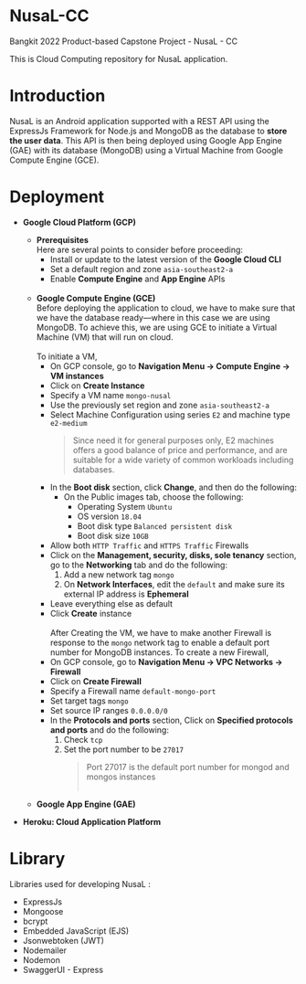 # NusaL-CC
Bangkit 2022 Product-based Capstone Project - NusaL - CC

This is Cloud Computing repository for NusaL application.

# Introduction
NusaL is an Android application supported with a REST API using the ExpressJs Framework for Node.js and MongoDB as the database to **store the user data**. This API is then being deployed using Google App Engine (GAE) with its database (MongoDB) using a Virtual Machine from Google Compute Engine (GCE).

# Deployment
* **Google Cloud Platform (GCP)**
  * **Prerequisites** 
    <br>
    Here are several points to consider before proceeding:
    * Install or update to the latest version of the **Google Cloud CLI**
    * Set a default region and zone `asia-southeast2-a`
    * Enable **Compute Engine** and **App Engine** APIs 
      <br><br>
  * **Google Compute Engine (GCE)** 
      <br>
      Before deploying the application to cloud, we have to make sure that we have the database ready—where in this case we are using MongoDB. To achieve this, we are using GCE to initiate a Virtual Machine (VM) that will run on cloud. 
      <br><br>
      To initiate a VM,
       * On GCP console, go to **Navigation Menu -> Compute Engine -> VM instances**
       * Click on **Create Instance**
       * Specify a VM name `mongo-nusal`
       * Use the previously set region and zone `asia-southeast2-a`
       * Select Machine Configuration using series `E2` and machine type `e2-medium` 
         <br>
         > Since need it for general purposes only, E2 machines offers a good balance of price and performance, and are suitable for a wide variety of common workloads including databases.
       * In the **Boot disk** section, click **Change**, and then do the following:
         * On the Public images tab, choose the following:
            * Operating System `Ubuntu`
            * OS version `18.04`
            * Boot disk type `Balanced persistent disk`
            * Boot disk size `10GB`
       * Allow both `HTTP Traffic` and `HTTPS Traffic` Firewalls
       * Click on the **Management, security, disks, sole tenancy** section, go to the **Networking** tab and do the following:
         1. Add a new network tag `mongo`
         2. On **Network Interfaces**, edit the `default` and make sure its external IP address is **Ephemeral** 
       * Leave everything else as default
       * Click **Create** instance
      <br><br>
      After Creating the VM, we have to make another Firewall is response to the `mongo` network tag to enable a default port number for MongoDB instances.
      To create a new Firewall,
       * On GCP console, go to **Navigation Menu -> VPC Networks -> Firewall**
       * Click on **Create Firewall**
       * Specify a Firewall name `default-mongo-port`
       * Set target tags `mongo`
       * Set source IP ranges `0.0.0.0/0`
       * In the **Protocols and ports** section, Click on **Specified protocols and ports** and do the following:
         1. Check `tcp`
         2. Set the port number to be `27017`
            > Port 27017 is the default port number for mongod and mongos instances
       <br><br>
  * **Google App Engine (GAE)**
 
* **Heroku: Cloud Application Platform**

# Library
Libraries used for developing NusaL :
* ExpressJs
* Mongoose
* bcrypt
* Embedded JavaScript (EJS)
* Jsonwebtoken (JWT)
* Nodemailer
* Nodemon
* SwaggerUI - Express
